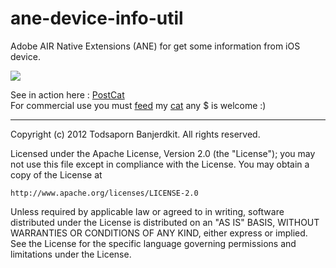 ane-device-info-util
====================

Adobe AIR Native Extensions (ANE) for get some information from iOS device.

[<img src="http://a531.phobos.apple.com/us/r1000/073/Purple/v4/f9/78/c7/f978c780-6aed-a645-cfe7-aa6345f88fe2/mzl.jeforlim.320x480-75.jpg">](https://itunes.apple.com/us/app/postcat/id527138992?ls=1&mt=8)

See in action here : [PostCat](https://itunes.apple.com/us/app/postcat/id527138992?ls=1&mt=8) <br>
For commercial use you must [feed](https://www.paypal.com/cgi-bin/webscr?cmd=_xclick&business=katopz%40gmail%2ecom&lc=TH&item_name=tuna&item_number=tuna&button_subtype=services&no_note=0&currency_code=USD&bn=PP%2dBuyNowBF%3abtn_buynowCC_LG%2egif%3aNonHostedGuest) my [cat](http://instagram.com/katopz) 
any $ is welcome :)
- - -

Copyright (c) 2012 Todsaporn Banjerdkit. All rights reserved.

Licensed under the Apache License, Version 2.0 (the "License");
you may not use this file except in compliance with the License.
You may obtain a copy of the License at

    http://www.apache.org/licenses/LICENSE-2.0

Unless required by applicable law or agreed to in writing, software
distributed under the License is distributed on an "AS IS" BASIS,
WITHOUT WARRANTIES OR CONDITIONS OF ANY KIND, either express or implied.
See the License for the specific language governing permissions and
limitations under the License.
